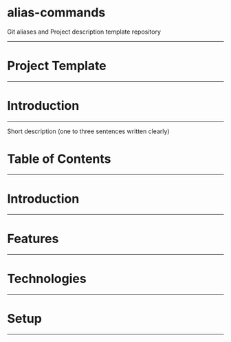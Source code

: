 # alias-commands
Git aliases and Project description template repository

---

# Project Template
---

# Introduction
---

Short description (one to three sentences written clearly)

# Table of Contents
---

# Introduction
---

# Features
---

# Technologies
---

# Setup
---